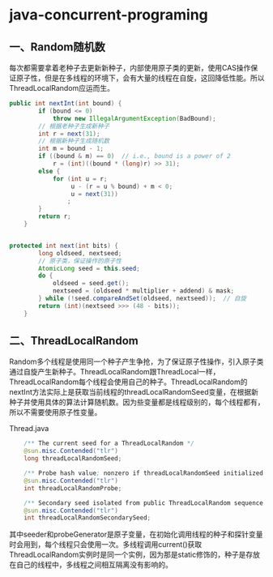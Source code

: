 # java-concurrent-programing

## 一、Random随机数

每次都需要拿着老种子去更新新种子，内部使用原子类的更新，使用CAS操作保证原子性，但是在多线程的环境下，会有大量的线程在自旋，这回降低性能。所以ThreadLocalRandom应运而生。

```java
public int nextInt(int bound) {
        if (bound <= 0)
            throw new IllegalArgumentException(BadBound);
		// 根据老种子生成新种子
        int r = next(31);
    	// 根据新种子生成随机数
        int m = bound - 1;
        if ((bound & m) == 0)  // i.e., bound is a power of 2
            r = (int)((bound * (long)r) >> 31);
        else {
            for (int u = r;
                 u - (r = u % bound) + m < 0;
                 u = next(31))
                ;
        }
        return r;
    }


protected int next(int bits) {
        long oldseed, nextseed;
    	// 原子类，保证操作的原子性
        AtomicLong seed = this.seed;
        do {
            oldseed = seed.get();
            nextseed = (oldseed * multiplier + addend) & mask;
        } while (!seed.compareAndSet(oldseed, nextseed));  // 自旋
        return (int)(nextseed >>> (48 - bits));
    }
```

## 二、ThreadLocalRandom

Random多个线程是使用同一个种子产生争抢，为了保证原子性操作，引入原子类通过自旋产生新种子。ThreadLocalRandom跟ThreadLocal一样，ThreadLocalRandom每个线程会使用自己的种子。ThreadLocalRandom的nextInt方法实际上是获取当前线程的threadLocalRandomSeed变量，在根据新种子并使用具体的算法计算随机数。因为些变量都是线程级别的，每个线程都有，所以不需要使用原子性变量。

Thread.java

```java
	/** The current seed for a ThreadLocalRandom */
    @sun.misc.Contended("tlr")
    long threadLocalRandomSeed;

    /** Probe hash value; nonzero if threadLocalRandomSeed initialized */
    @sun.misc.Contended("tlr")
    int threadLocalRandomProbe;

    /** Secondary seed isolated from public ThreadLocalRandom sequence */
    @sun.misc.Contended("tlr")
    int threadLocalRandomSecondarySeed;
```

其中seeder和probeGenerator是原子变量，在初始化调用线程的种子和探针变量时会用到，每个线程只会使用一次。多线程调用current()获取ThreadLocalRandom实例时是同一个实例，因为那是static修饰的，种子是存放在自己的线程中，多线程之间相互隔离没有影响的。

